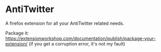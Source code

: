 # AntiTwitter

A firefox extension for all your AntiTwitter related needs.

Package it: https://extensionworkshop.com/documentation/publish/package-your-extension/ (if you get a corruption error, it's not my fault)

